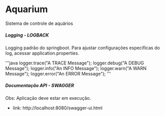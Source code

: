 # Aquarium
Sistema de controle de aquários


##### Logging - LOGBACK 

Logging padrão do springboot. Para ajustar configurações específicas do log, acessar application.properties. 

'''java
logger.trace("A TRACE Message");
logger.debug("A DEBUG Message");
logger.info("An INFO Message");
logger.warn("A WARN Message");
logger.error("An ERROR Message");
'''

##### Documentação API - SWAGGER

Obs: Aplicação deve estar em execução.

- link: http://localhost:8080/swagger-ui.html 